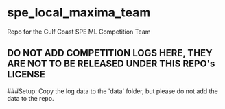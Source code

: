 # spe_local_maxima_team
Repo for the Gulf Coast SPE ML Competition Team

## DO NOT ADD COMPETITION LOGS HERE, THEY ARE NOT TO BE RELEASED UNDER THIS REPO's LICENSE

###Setup:
Copy the log data to the 'data' folder, but please do not add the data to the repo.
